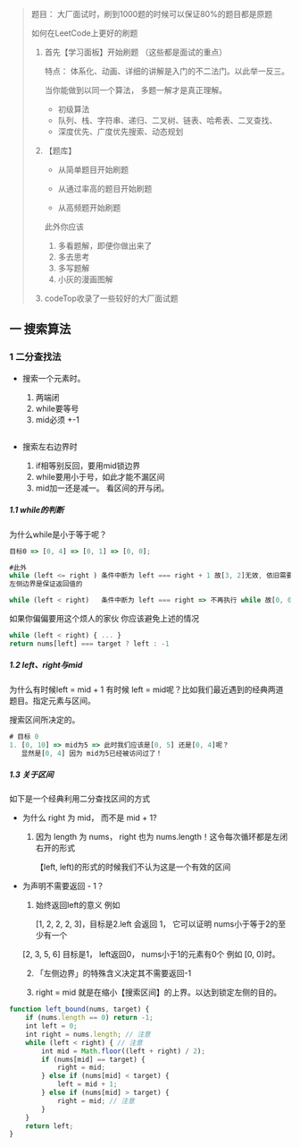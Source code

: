 > 题目： 大厂面试时，刷到1000题的时候可以保证80%的题目都是原题
>
> 如何在LeetCode上更好的刷题
>
> 1. 首先【学习面板】开始刷题 （这些都是面试的重点）
>
>    特点： 体系化、动画、详细的讲解是入门的不二法门。以此举一反三。
>
>    当你能做到以同一个算法， 多题一解才是真正理解。
>
>    - 初级算法
>    - 队列、栈、字符串、递归、二叉树、链表、哈希表、二叉查找、
>    - 深度优先、广度优先搜索、动态规划
>
> 2. 【题库】
>
>    - 从简单题目开始刷题
>
>    - 从通过率高的题目开始刷题
>
>    - 从高频题开始刷题
>
>    此外你应该 
>
>    1. 多看题解，即便你做出来了
>    2. 多去思考
>    3. 多写题解
>    4. 小灰的漫画图解
>
> 3. codeTop收录了一些较好的大厂面试题



## 一 搜索算法

### 1 二分查找法

- 搜索一个元素时。

  1. 两端闭
  2. while要等号
  3. mid必须 +-1

  ```js
  
  ```

- 搜索左右边界时

  1. if相等别反回，要用mid锁边界
  2. while要用小于号，如此才能不漏区间
  3. mid加一还是减一。 看区间的开与闭。

##### 1.1 while的判断

为什么while是小于等于呢？

```js
目标0 => [0, 4] => [0, 1] => [0, 0];

#此外
while (left <= right ) 条件中断为 left === right + 1 故[3, 2]无效, 依旧需要判断[0, 0]
左侧边界是保证返回值的

while (left < right)   条件中断为 left === right => 不再执行 while 故[0, 0] 无效
```

如果你偏偏要用这个烦人的家伙 你应该避免上述的情况

```js
while (left < right) { ... }
return nums[left] === target ? left : -1
```

##### 1.2 left、right与mid

为什么有时候left = mid + 1 有时候 left = mid呢？比如我们最近遇到的经典两道题目。指定元素与区间。

搜索区间所决定的。

```js
# 目标 0
1. [0, 10] => mid为5 => 此时我们应该是[0, 5] 还是[0, 4]呢？
   显然是[0, 4] 因为 mid为5已经被访问过了！
```

##### 1.3 关于区间

如下是一个经典利用二分查找区间的方式

- 为什么 right 为 mid， 而不是 mid + 1?

  1. 因为 length 为 nums， right 也为 nums.length！这令每次循环都是左闭右开的形式

     【left, left)的形式的时候我们不认为这是一个有效的区间

- 为声明不需要返回 - 1？

  1.  始终返回left的意义 例如

      [1, 2, 2, 2, 3]，目标是2.left 会返回 1， 它可以证明 nums小于等于2的至少有一个

     [2, 3, 5, 6] 目标是1， left返回0， nums小于1的元素有0个 例如 [0, 0)时。

  2. 「左侧边界」的特殊含义决定其不需要返回-1

  3. right = mid 就是在缩小【搜索区间】的上界。以达到锁定左侧的目的。

```js
function left_bound(nums, target) {
    if (nums.length == 0) return -1;
    int left = 0;
    int right = nums.length; // 注意
    while (left < right) { // 注意
        int mid = Math.floor((left + right) / 2);
        if (nums[mid] == target) {
            right = mid;
        } else if (nums[mid] < target) {
            left = mid + 1;
        } else if (nums[mid] > target) {
            right = mid; // 注意
        }
    }
    return left;
}
```



